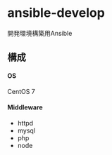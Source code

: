 ansible-develop
====

開発環境構築用Ansible

## 構成
#### OS
CentOS 7

#### Middleware
* httpd
* mysql
* php
* node